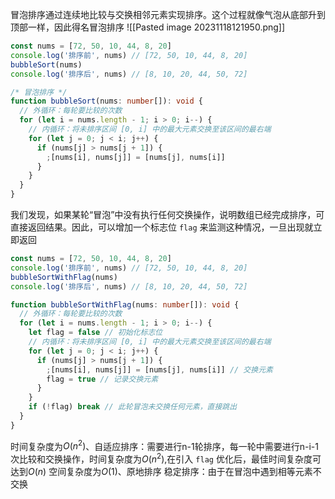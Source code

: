 冒泡排序通过连续地比较与交换相邻元素实现排序。这个过程就像气泡从底部升到顶部一样，因此得名冒泡排序
![[Pasted image 20231118121950.png]]
```typescript
const nums = [72, 50, 10, 44, 8, 20]
console.log('排序前', nums) // [72, 50, 10, 44, 8, 20]
bubbleSort(nums)
console.log('排序后', nums) // [8, 10, 20, 44, 50, 72]

/* 冒泡排序 */
function bubbleSort(nums: number[]): void {
  // 外循环：每轮要比较的次数
  for (let i = nums.length - 1; i > 0; i--) {
    // 内循环：将未排序区间 [0, i] 中的最大元素交换至该区间的最右端
    for (let j = 0; j < i; j++) {
      if (nums[j] > nums[j + 1]) {
        ;[nums[i], nums[j]] = [nums[j], nums[i]]
      }
    }
  }
}
```
我们发现，如果某轮“冒泡”中没有执行任何交换操作，说明数组已经完成排序，可直接返回结果。因此，可以增加一个标志位 `flag` 来监测这种情况，一旦出现就立即返回
```typescript
const nums = [72, 50, 10, 44, 8, 20]
console.log('排序前', nums) // [72, 50, 10, 44, 8, 20]
bubbleSortWithFlag(nums)
console.log('排序后', nums) // [8, 10, 20, 44, 50, 72]

function bubbleSortWithFlag(nums: number[]): void {
  // 外循环：每轮要比较的次数
  for (let i = nums.length - 1; i > 0; i--) {
    let flag = false // 初始化标志位
    // 内循环：将未排序区间 [0, i] 中的最大元素交换至该区间的最右端
    for (let j = 0; j < i; j++) {
      if (nums[j] > nums[j + 1]) {
        ;[nums[i], nums[j]] = [nums[j], nums[i]] // 交换元素
        flag = true // 记录交换元素
      }
    }
    if (!flag) break // 此轮冒泡未交换任何元素，直接跳出
  }
}
```
时间复杂度为$O(n^2)$、自适应排序：需要进行n-1轮排序，每一轮中需要进行n-i-1次比较和交换操作，时间复杂度为$O(n^2)$,在引入 `flag` 优化后，最佳时间复杂度可达到$O(n)$
空间复杂度为$O(1)$、原地排序
稳定排序：由于在冒泡中遇到相等元素不交换

